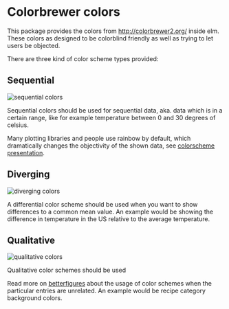 # Colorbrewer colors

This package provides the colors from http://colorbrewer2.org/ inside elm.
These colors as designed to be colorblind friendly as well as trying to let users be objected.

There are three kind of color scheme types provided:

## Sequential

![sequential colors ](https://raw.github.com/dawehner/elm-colorbrewer/master/doc/images/sequential.jpg)

Sequential colors should be used for sequential data, aka. data which is in a certain range, like
for example temperature between 0 and 30 degrees of celsius.

Many plotting libraries and people use rainbow by default, which dramatically changes the objectivity
of the shown data, see [colorscheme presentation](https://pdfs.semanticscholar.org/ee79/2edccb2c88e927c81285344d2d88babfb86f.pdf).

## Diverging

![diverging colors ](https://raw.github.com/dawehner/elm-colorbrewer/master/doc/images/diverging.jpg)

A differential color scheme should be used when you want to show differences to a common mean value.
An example would be showing the difference in temperature in the US relative to the average temperature.

## Qualitative

![qualitative colors ](https://raw.github.com/dawehner/elm-colorbrewer/master/doc/images/qualitative.jpg)

Qualitative color schemes should be used


Read more on [betterfigures](https://betterfigures.org/2015/06/23/picking-a-colour-scale-for-scientific-graphics/) about the usage of color schemes when the particular
entries are unrelated. An example would be recipe category background colors.
